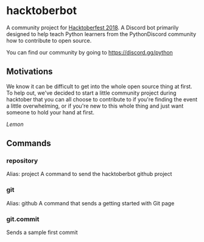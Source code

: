 # hacktoberbot
A community project for [Hacktoberfest 2018](https://hacktoberfest.digitalocean.com). A Discord bot primarily designed to help teach Python learners from the PythonDiscord community how to contribute to open source.

You can find our community by going to https://discord.gg/python

## Motivations
We know it can be difficult to get into the whole open source thing at first. To help out, we've decided to start a little community project during hacktober that you can all choose to contribute to if you're finding the event a little overwhelming, or if you're new to this whole thing and just want someone to hold your hand at first.

*Lemon*

## Commands

### repository
Alias: project
A command to send the hacktoberbot github project

### git
Alias: github
A command that sends a getting started with Git page

### git.commit
Sends a sample first commit
